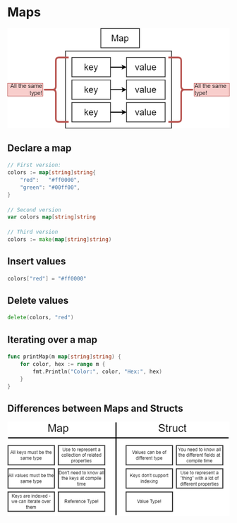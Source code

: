 # Maps

![maps](img\maps.png)



## Declare a map

```go
// First version:
colors := map[string]string{
	"red":   "#ff0000",
	"green": "#00ff00",
}

// Second version
var colors map[string]string

// Third version
colors := make(map[string]string)


```



## Insert values 

```go
colors["red"] = "#ff0000"
```



## Delete values

```go
delete(colors, "red")
```



## Iterating over a map

```go
func printMap(m map[string]string) {
	for color, hex := range m {
		fmt.Println("Color:", color, "Hex:", hex)
	}
}
```



## Differences between Maps and Structs

![maps_vs_struct](img\map_vs_struct.png)




